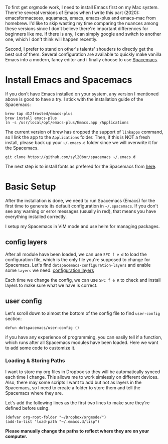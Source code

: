To first get orgmode work, I need to install Emacs first on my Mac system. There're several versions of Emacs when I write this part (2020): emacsformacsosx, aquamacs, emacs, emacs-plus and emacs-mac from homebrew. I'd like to skip wasting my time comparing the nuances among these versions since I don't believe there're important differences for beginners like me. If there is any, I can simply google and switch to another one, which I don't think will happen recently.

Second, I prefer to stand on other's talents' shouders to directly get the best out of them. Several configuration are available to quickly make vanilla Emacs into a modern, fancy editor and i finally choose to use [Spacemacs](https://github.com/syl20bnr/spacemacs).


# Install Emacs and Spacemacs

If you don't have Emacs installed on your system, any version I mentioned above is good to have a try. I stick with the installation guide of the Spacemacs:

    brew tap d12frosted/emacs-plus
    brew install emacs-plus
    ln -s /usr/local/opt/emacs-plus/Emacs.app /Applications

The current version of brew has dropped the support of `linkapps` command, so I link the app to the `Applications` folder. Then, if this is NOT a fresh install, please back up your `~/.emacs.d` folder since we will overwrite it for the Spacemacs.

    git clone https://github.com/syl20bnr/spacemacs ~/.emacs.d

The next step is to install fonts as prefered for the Spacemacs from [here](https://github.com/adobe-fonts/source-code-pro).


# Basic Setup

After the installation is done, we need to run Spacemacs (Emacs) for the first time to generate its default configuration in `~/.spacemacs`. If you don't see any warning or error messages (usually in red), that means you have everything installed correctly.

I setup my Spacemacs in VIM mode and use helm for managing packages.


## config layers

After all module have been loaded, we can use `SPC f e d` to load the configuration file, which is the only file you're supposed to change for Spacemacs. Let's find `dotspacemacs-configuration-layers` and enable some `layers` we need. 
[configuration layers](//raw.githubusercontent.com/KenMercusLai/kenmercuslai.github.io/pics/uPic/0BooQY.png)

Each time we change the config, we can use `SPC f e R` to check and install layers to make sure what we have is correct.


## user config

Let's scroll down to almost the bottom of the config file to find `user-config` section: 

    defun dotspacemacs/user-config ()

if you have any experience of programming, you can easily tell if a function, which runs after all Spacemacs modules have been loaded. Here we want to add some code to customize it.


### Loading & Storing Paths

I want to store my org files in Dropbox so they will be automatically synced each time I change. This allows me to work simlessly on different devices. Also, there may some scripts I want to add but not as layers in the Spacemacs, so I need to create a folder to store them and tell the Spacemacs where they are. 

Let's add the following lines as the first two lines to make sure they're defined before using.

    (defvar org-root-folder "~/Dropbox/orgmode/")
    (add-to-list 'load-path "~/.emacs.d/lisp")

**Please manually change the paths to reflect where they are on your computer.**

